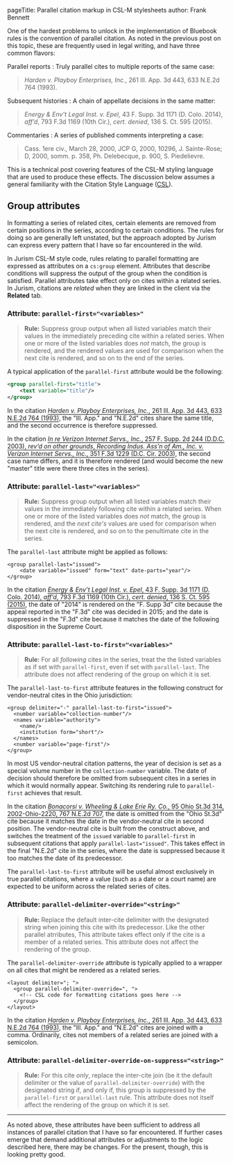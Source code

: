pageTitle: Parallel citation markup in CSL-M stylesheets
author: Frank Bennett

One of the hardest problems to unlock in the implementation of
Bluebook rules is the convention of parallel citation. As noted in the
previous post on this topic, these are frequently used in legal
writing, and have three common flavors:

Parallel reports
: Truly parallel cites to multiple reports of the same case:

  > *Harden v. Playboy Enterprises, Inc.*, 261 Ill. App. 3d 443, 633 N.E.2d 764 (1993).

Subsequent histories
: A chain of appellate decisions in the same matter:

  > *Energy & Env’t Legal Inst. v. Epel*, 43 F. Supp. 3d 1171
  > (D. Colo. 2014), *aff’d*, 793 F.3d 1169 (10th Cir.), *cert. denied*,
  > 136 S. Ct. 595 (2015).

Commentaries
: A series of published comments interpreting a case:

  > Cass. 1ere civ., March 28, 2000, JCP G, 2000, 10296, J. <span
  > class="small-caps">Sainte-Rose</span>; D, 2000, somm. p. 358,
  > <span class="small-caps">Ph. Delebecque</span>, p. 900, <span
  > class="small-caps">S. Piedelievre</span>.

This is a technical post covering features of the CSL-M styling
language that are used to produce these effects. The discussion below
assumes a general familiarity with the Citation Style Language ([CSL](https://citationstyles.org)).

## Group attributes

In formatting a series of related cites, certain elements are removed
from certain positions in the series, according to certain
conditions. The rules for doing so are generally left unstated, but
the approach adopted by Jurism can express every pattern that I have
so far encountered in the wild.

In Jurism CSL-M style code, rules relating to parallel formatting are
expressed as attributes on a ``cs:group`` element. Attributes that
describe conditions will suppress the output of the group when the
condition is satisfied. Parallel attributes take effect only on cites
within a related series. In Jurism, citations are *related* when they
are linked in the client via the **Related** tab.

### Attribute: ``parallel-first="<variables>"``

> **Rule:** Suppress group output when all listed variables match
> their values in the immediately preceding cite within a related
> series. When one or more of the listed variables does *not* match,
> the group is rendered, and the rendered values are used for
> comparison when the next cite is rendered, and so on to the end of
> the series.

A typical application of the ``parallel-first`` attribute would
be the following:

``` xml
<group parallel-first="title">
    <text variable="title"/>
</group>
```

In the citation <span style="border-bottom:1px solid black;">*Harden v. Playboy Enterprises, Inc.*, 261
Ill. App. 3d 443, 633 N.E.2d 764 (1993)</span>, the "Ill. App." and "N.E.2d"
cites share the same title, and the second occurrence is therefore
suppressed.

In the citation <span style="border-bottom:1px solid black;">*In re
Verizon Internet Servs., Inc.*, 257 F. Supp. 2d 244 (D.D.C. 2003),
*rev’d on other grounds*, *Recording Indus. Ass’n of Am.,
Inc. v. Verizon Internet Servs., Inc.*, 351 F.3d 1229
(D.C. Cir. 2003)</span>, the second case name differs, and it is
therefore rendered (and would become the new "master" title were there
three cites in the series).

### Attribute: ``parallel-last="<variables>"``

> **Rule:** Suppress group output when all listed variables match
> their values in the immediately following cite within a related
> series. When one or more of the listed variables does *not* match,
> the group is rendered, and the *next cite's* values are used for
> comparison when the next cite is rendered, and so on to the
> penultimate cite in the series.

The ``parallel-last`` attribute might be applied as follows:

```
<group parallel-last="issued">
    <date variable="issued" form="text" date-parts="year"/>
</group>
```

In the citation <span style="border-bottom:1px solid black;">*Energy &
Env’t Legal Inst. v. Epel*, 43 F. Supp. 3d 1171 (D. Colo. 2014),
*aff’d*, 793 F.3d 1169 (10th Cir.), *cert. denied*, 136 S. Ct. 595
(2015)</span>, the date of "2014" is rendered on the "F. Supp 3d" cite
because the appeal reported in the "F.3d" cite was decided in 2015;
and the date is suppressed in the "F.3d" cite because it matches the
date of the following disposition in the Supreme Court.

### Attribute: ``parallel-last-to-first="<variables>"``

> **Rule:** For all *following* cites in the series, treat the
> the listed variables as if set with ``parallel-first``, even
> if set with ``parallel-last``. The attribute does not affect
> rendering of the group on which it is set.

The ``parallel-last-to-first`` attribute features in the following
construct for vendor-neutral cites in the Ohio jurisdiction:

```
<group delimiter="-" parallel-last-to-first="issued">
  <number variable="collection-number"/>
  <names variable="authority">
    <name/>
    <institution form="short"/>
  </names>
  <number variable="page-first"/>
</group>
```

In most US vendor-neutral citation patterns, the year of decision is
set as a special volume number in the ``collection-number`` variable.
The date of decision should therefore be omitted from subsequent
cites in a series in which it would normally appear. Switching its
rendering rule to ``parallel-first`` achieves that result.

In the citation <span style="border-bottom:1px solid
black;">*Bonacorsi v. Wheeling & Lake Erie Ry. Co.*, 95 Ohio St.3d
314, 2002-Ohio-2220, 767 N.E.2d 707</span>, the date is omitted from
the "Ohio St.3d" cite because it matches the date in the
vendor-neutral cite in second position. The vendor-neutral cite is
built from the construct above, and switches the treatment of the
``issued`` variable to ``parallel-first`` in subsequent citations that
apply ``parallel-last="issued"``. This takes effect in the final
"N.E.2d" cite in the series, where the date is suppressed because
it too matches the date of its predecessor.

The ``parallel-last-to-first`` attribute will be useful almost
exclusively in true parallel citations, where a value (such as a date
or a court name) are expected to be uniform across the related series
of cites.

### Attribute: ``parallel-delimiter-override="<string>"``

> **Rule:** Replace the default inter-cite delimiter with the
> designated string when joining this cite with its predecessor. Like
> the other parallel atrributes, This attribute takes effect only if
> the cite is a member of a related series. This attribute does not
> affect the rendering of the group.

The ``parallel-delimiter-override`` attribute is typically applied to
a wrapper on all cites that might be rendered as a related series.

```
<layout delimiter="; ">
  <group parallel-delimiter-override=", ">
    <!-- CSL code for formatting citations goes here -->
  </group>
</layout>
```

In the citation <span style="border-bottom:1px solid black;">*Harden
v. Playboy Enterprises, Inc.*, 261 Ill. App. 3d 443, 633 N.E.2d 764
(1993)</span>, the "Ill. App." and "N.E.2d" cites are joined with a
comma.  Ordinarily, cites not members of a related series are joined
with a semicolon.

### Attribute: ``parallel-delimiter-override-on-suppress="<string>"``

> **Rule:** For this cite *only*, replace the inter-cite join (be it the
> default delimiter or the value of ``parallel-delimiter-override``)
> with the designated string if, and only if, this group is suppressed
> by the ``parallel-first`` or ``parallel-last`` rule. This attribute
> does not itself affect the rendering of the group on which it is set.

-------------------------

As noted above, these attributes have been sufficient to address all
instances of parallel citation that I have so far encountered.  If
further cases emerge that demand additional attributes or adjustments
to the logic described here, there may be changes. For the present,
though, this is looking pretty good.

